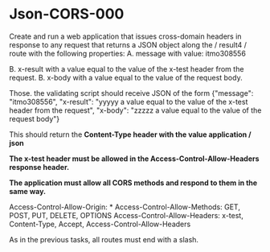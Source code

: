 # Json-CORS-000
Create and run a web application that issues cross-domain headers in response to any request that returns a JSON object along the / result4 / route with the following properties:
A. message with value: itmo308556


B. x-result with a value equal to the value of the x-test header from the request.
B. x-body with a value equal to the value of the request body.

Those. the validating script should receive JSON of the form {"message": "itmo308556", "x-result": "yyyyy a value equal to the value of the x-test header from the request", "x-body": "zzzzz a value equal to the value of the request body"}

This should return the  <b>  Content-Type header with the value application / json 

 The x-test header must be allowed in the Access-Control-Allow-Headers response header.

 The application must allow all CORS methods and respond to them in the same way.
 </b>

Access-Control-Allow-Origin: *
Access-Control-Allow-Methods: GET, POST, PUT, DELETE, OPTIONS
Access-Control-Allow-Headers: x-test, Content-Type, Accept, Access-Control-Allow-Headers

As in the previous tasks, all routes must end with a slash.
